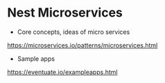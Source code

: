 # Nest Microservices

- Core concepts, ideas of micro services

https://microservices.io/patterns/microservices.html

- Sample apps

https://eventuate.io/exampleapps.html